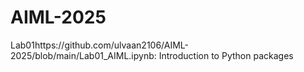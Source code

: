 # AIML-2025
Lab01https://github.com/ulvaan2106/AIML-2025/blob/main/Lab01_AIML.ipynb: Introduction to Python packages
